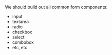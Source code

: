 We should build out all common form components:

- input
- textarea
- radio
- checkbox
- select
- combobox
- etc, etc
